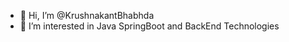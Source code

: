 - 👋 Hi, I’m @KrushnakantBhabhda
- 👀 I’m interested in Java SpringBoot and BackEnd Technologies 


<!---
KrushnakantBhabhda/KrushnakantBhabhda is a ✨ special ✨ repository because its `README.md` (this file) appears on your GitHub profile.
You can click the Preview link to take a look at your changes.
--->
